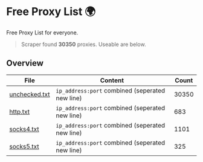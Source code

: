 
# Free Proxy List 🌍

Free Proxy List for everyone.
> Scraper found **30350** proxies. Useable are below.

## Overview

|File|Content|Count|
|----|-------|-----|
|[unchecked.txt](https://raw.githubusercontent.com/yemixzy/proxy-list/main/proxies/unchecked.txt)|`ip_address:port` combined (seperated new line)|30350|
|[http.txt](https://raw.githubusercontent.com/yemixzy/proxy-list/main/proxies/http.txt)|`ip_address:port` combined (seperated new line)|683|
|[socks4.txt](https://raw.githubusercontent.com/yemixzy/proxy-list/main/proxies/socks4.txt)|`ip_address:port` combined (seperated new line)|1101|
|[socks5.txt](https://raw.githubusercontent.com/yemixzy/proxy-list/main/proxies/socks5.txt)|`ip_address:port` combined (seperated new line)|325|

